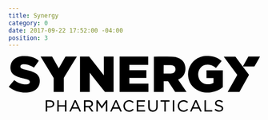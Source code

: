 ```yaml
---
title: Synergy
category: 0
date: 2017-09-22 17:52:00 -04:00
position: 3
---
```


<svg version="1.1"  xmlns="http://www.w3.org/2000/svg" xmlns:xlink="http://www.w3.org/1999/xlink" x="0px" y="0px"
	 viewBox="0 0 762 170" style="enable-background:new 0 0 762 170;" xml:space="preserve">
<g>
<path d="M288.6,2c9.9,0,19.7,0,29.5,0c0,35.8,0,71.6,0,107.5c-0.3,0-0.6,0.1-1,0.1c-8.1,0-16.2,0-24.3,0c-0.6,0-1-0.2-1.4-0.7
		c-13.4-17.1-26.9-34.2-40.4-51.2c-1.4-1.8-2.8-3.6-4.2-5.4c-0.2-0.3-0.5-0.6-0.9-1.1c0,19.6,0,38.9,0,58.3c-9.9,0-19.6,0-29.4,0
		c0-35.8,0-71.6,0-107.5c0.3,0,0.7,0,1,0c8.6,0,17.3,0,25.9,0c0.6,0,1,0.2,1.4,0.7c14.3,18.5,28.7,37,43.1,55.5
		c0.2,0.2,0.3,0.4,0.7,0.8C288.6,39.9,288.6,21,288.6,2z"/>
<path d="M538.7,109.6c-0.6,0-0.9,0-1.2,0c-10.7,0-21.5,0-32.2,0c-0.7,0-1.1-0.2-1.5-0.8C497,98.5,490.2,88.2,483.5,78
		c-0.5-0.8-1-1.1-2-1c-3.6,0.1-7.2,0-10.8,0c-0.3,0-0.7,0-1.1,0c0,10.9,0,21.7,0,32.6c-10,0-19.8,0-29.7,0c0-35.8,0-71.6,0-107.5
		c0.3,0,0.7,0,1,0c17.4,0,34.9-0.1,52.3,0.1c8.3,0.1,16.4,1.5,23.9,5.4c10,5.3,16.1,13.5,17.7,24.8c0.8,5.7,0.6,11.4-0.9,17
		c-2.2,8.3-7,14.6-14.2,19.2c-2,1.3-4.2,2.4-6.5,3.6C521.6,84.5,530.1,96.9,538.7,109.6z M469.5,53.8c0.5,0,0.8,0,1.2,0
		c6,0,12.1,0,18.1,0c1.6,0,3.3-0.1,4.9-0.4c2.8-0.4,5.3-1.3,7.5-3.2c3.5-3,4.5-6.9,4-11.2c-0.5-5-3.3-8.3-8-9.8
		c-2.1-0.7-4.3-1.2-6.5-1.2c-6.8-0.2-13.6-0.1-20.4-0.1c-0.2,0-0.5,0.1-0.7,0.1C469.5,36.5,469.5,45.1,469.5,53.8z"/>
<path d="M627.6,36.5c-3-2-5.8-4.1-8.9-5.7c-7.5-4-15.4-5.3-23.7-3.4c-6.3,1.4-11.4,5-15.2,10.3c-5.8,8-7.1,17-5,26.5
		c1.3,6,4.3,11.1,8.9,15.2c3.9,3.5,8.5,5.6,13.6,6.4c6.4,1.1,12.7,0.6,18.8-1.8c1.3-0.5,2.5-1.2,3.7-1.9c0.2-0.1,0.4-0.5,0.4-0.7
		c0-4.7,0-9.4,0-14.3c-7.1,0-14.1,0-21.2,0c0-7.9,0-15.6,0-23.4c16.5,0,32.9,0,49.4,0c0,1.5,0,2.9,0,4.3c0,15.4,0,30.8,0,46.2
		c0,0.7-0.2,1.1-0.7,1.5c-10.1,8.1-21.6,13.1-34.4,15.1c-10.1,1.5-20,1.2-29.8-1.6c-10.6-3-19.7-8.5-27-16.8
		c-6.1-6.9-10.1-14.9-11.9-23.9c-3.2-15.8-0.9-30.6,8.2-44.1c6.6-9.7,15.6-16.5,26.6-20.6c5.7-2.1,11.5-3.3,17.5-3.7
		c7.5-0.5,15,0.1,22.3,1.9c8.2,2,15.7,5.7,22.3,10.9c1.1,0.8,2.1,1.7,3.2,2.6C639.1,22.6,633.3,29.6,627.6,36.5z"/>
<path d="M336.3,2c28.8,0,57.6,0,86.4,0c0,8.4,0,16.8,0,25.2c-19,0-38,0-57,0c0,5.5,0,10.9,0,16.4c17.2,0,34.3,0,51.5,0
		c0,7.8,0,15.6,0,23.4c-17.1,0-34.3,0-51.5,0c0,5.8,0,11.5,0,17.3c19.2,0,38.4,0,57.7,0c0,8.5,0,16.8,0,25.2c-29,0-58,0-87.1,0
		C336.3,73.7,336.3,37.9,336.3,2z"/>
<path d="M1.1,93.6c5.6-6.7,11.1-13.2,16.6-19.8c1.1,0.8,2.1,1.6,3.1,2.3c6.9,4.9,14.5,8.4,22.9,9.8c4.7,0.8,9.4,1.2,14.1,0.3
		c1.8-0.4,3.5-1,5-2.3c2.8-2.5,2.8-7.1-0.1-9.5c-2.1-1.7-4.6-2.6-7.2-3.3c-4.9-1.3-9.8-2.5-14.7-3.8c-6.1-1.5-12-3.3-17.7-6.1
		c-3.3-1.6-6.5-3.6-9.2-6.2c-3.9-3.7-6.3-8.3-7.2-13.6C5.7,35.5,6,29.7,7.9,23.9c2.6-7.6,7.5-13.3,14.4-17.4c6.2-3.6,12.9-5.4,20-6
		c8.3-0.7,16.5-0.1,24.6,1.8C76.2,4.5,84.5,8.5,92,14.6c-5,7-9.9,14-14.8,21c-2.4-1.4-4.7-2.9-7.2-4.2c-7.5-4-15.4-6.4-24-6.2
		c-2.4,0-4.6,0.5-6.7,1.8c-4,2.3-4.1,8.2-0.2,10.7c2.2,1.4,4.6,2.3,7.2,3c5.6,1.4,11.2,2.7,16.8,4.2c6.3,1.6,12.5,3.7,18.1,7.1
		c5,3,9.1,7,11.5,12.5c1.7,3.9,2.3,7.9,2.2,12.1c0,5.5-1.1,10.7-3.6,15.6c-3,5.9-7.6,10.2-13.3,13.4c-5.8,3.2-12.1,4.9-18.6,5.5
		c-11.9,1.2-23.6-0.1-34.9-3.9c-8.5-2.9-16.2-7.2-23-13.1C1.4,93.8,1.3,93.7,1.1,93.6z"/>
<path d="M136.9,109.6c0-0.9,0-1.6,0-2.4c0-13,0-26.1,0-39.1c0-0.5-0.1-1.1-0.4-1.5c-8.7-14.4-17.5-28.8-26.2-43.2
		c-4.2-6.9-8.4-13.8-12.6-20.7c-0.1-0.2-0.2-0.4-0.4-0.7c0.4,0,0.7-0.1,1-0.1c11,0,22,0,32.9,0c0.7,0,1.1,0.2,1.4,0.8
		c6.4,11.3,12.7,22.6,19.1,34c0.2,0.3,0.3,0.6,0.6,1c0.2-0.4,0.4-0.7,0.6-1c6.5-11.3,12.9-22.6,19.3-33.9c0.4-0.6,0.7-0.8,1.4-0.8
		c10.8,0,21.5,0,32.3,0c0.3,0,0.6,0,1.1,0c-0.3,0.5-0.4,0.8-0.6,1.1c-10.4,17-20.8,34-31.2,51c-2.5,4-4.9,8-7.3,12.1
		c-0.2,0.4-0.4,0.9-0.4,1.3c0,13.6,0,27.1,0,40.7c0,1.6,0.2,1.4-1.5,1.4c-9.4,0-18.7,0-28.1,0C137.8,109.6,137.4,109.6,136.9,109.6z
		"/>
<path d="M651.2,2.1c0.5,0,0.8,0,1.2,0c11,0,22,0,33,0c0.7,0,1.2,0.2,1.6,0.8c13.2,17.8,26.4,35.7,39.7,53.5c0.8,1,0.7,1.7,0.1,2.7
		c-9.3,16.5-18.5,33.1-27.7,49.7c-0.3,0.5-0.6,0.8-1.2,0.8c-11.4,0-22.7,0-34.1,0c-0.2,0-0.5,0-0.8,0c0.2-0.4,0.3-0.6,0.5-0.9
		c9.3-16.6,18.6-33.2,28-49.8c0.5-0.8,0.4-1.4-0.1-2.1C678,38.8,664.9,20.9,651.8,3C651.6,2.8,651.5,2.6,651.2,2.1z"/>
<path d="M709,32.1c0.2-0.4,0.2-0.6,0.3-0.8c5.3-9.5,10.6-19.1,15.9-28.6c0.3-0.5,0.6-0.7,1.2-0.7c11.2,0,22.4,0,33.7,0
		c0.2,0,0.4,0,0.7,0c-0.8,1.5-1.6,2.9-2.4,4.3c-4.6,8.3-9.2,16.5-13.8,24.8c-0.4,0.7-0.8,1-1.7,1c-11,0-22,0-32.9,0
		C709.8,32.1,709.5,32.1,709,32.1z"/>
<path d="M266.2,135c1.3,0,2.7,0,4,0c0.3,0,0.6,0.4,0.8,0.7c3.7,5.5,7.3,10.9,10.9,16.4c0.2,0.3,0.4,0.6,0.7,1.1
		c0.4-0.5,0.7-1,1-1.5c3.6-5.3,7.2-10.7,10.8-16.1c0.3-0.4,0.6-0.7,1.2-0.7c1.2,0,2.3,0,3.5,0c0,11.5,0,22.9,0,34.4
		c-1.4,0-2.9,0-4.4,0c0-8.7,0-17.5,0-26.2c-0.1,0-0.1-0.1-0.2-0.1c-0.2,0.2-0.4,0.4-0.5,0.7c-3.6,5.2-7.1,10.4-10.7,15.6
		c-0.8,1.1-0.9,1.1-1.7,0c-3.5-5.2-7.1-10.4-10.6-15.6c-0.2-0.2-0.3-0.5-0.7-0.9c0,9,0,17.7,0,26.5c-1.5,0-2.9,0-4.3,0
		C266.2,157.9,266.2,146.5,266.2,135z"/>
<path d="M228.5,134.9c0.2,0,0.4,0,0.6,0c5.1,0,10.3-0.1,15.4,0.1c3.2,0.1,6.1,1,8.5,3.3c3.9,3.7,4.2,11.8-1.3,15.2
		c-1.4,0.9-3,1.4-4.6,2.2c3.3,4.4,6.7,9,10.2,13.7c-1.9,0-3.6,0-5.3,0c-0.2,0-0.4-0.4-0.6-0.6c-3-3.9-5.9-7.9-8.9-11.8
		c-0.2-0.3-0.5-0.6-0.8-0.6c-2.9,0-5.8,0-8.8,0c0,4.4,0,8.6,0,13c-1.5,0-2.9,0-4.4,0C228.5,157.8,228.5,146.4,228.5,134.9z
		 M232.9,152.1c0.2,0,0.4,0.1,0.5,0.1c3.6,0,7.1,0,10.7,0c1.7,0,3.3-0.6,4.7-1.5c3.5-2.4,3.3-8-0.3-10.2c-1.7-1-3.6-1.3-5.6-1.3
		c-3.1,0-6.3,0-9.4,0c-0.2,0-0.5,0-0.7,0.1C232.9,143.4,232.9,147.7,232.9,152.1z"/>
<path d="M412.9,135c0,1.4,0,2.6,0,4c-6.8,0-13.6,0-20.4,0c0,3.6,0,7.2,0,10.9c6.1,0,12.2,0,18.3,0c0,1.4,0,2.6,0,4
		c-0.3,0-0.7,0-1,0c-5.4,0-10.9,0-16.3,0c-0.9,0-1.1,0.3-1,1.1c0,3.1,0,6.2,0,9.3c0,0.8,0.3,1,1,1c6.2,0,12.4,0,18.6,0
		c0.4,0,0.7,0,1.2,0c0,1.3,0,2.6,0,3.9c-8.3,0-16.7,0-25.1,0c0-11.4,0-22.7,0-34.2C396.3,135,404.5,135,412.9,135z"/>
<path d="M147.8,135c1.5,0,2.9,0,4.4,0c0,5,0,10,0,15c6.3,0,12.5,0,18.9,0c0-5,0-9.9,0-14.9c1.5,0,2.9,0,4.4,0c0,11.4,0,22.8,0,34.3
		c-1.4,0-2.8,0-4.4,0c0-5,0-10,0-15.1c-6.3,0-12.5,0-18.9,0c0,5,0,10,0,15.1c-1.5,0-3,0-4.5,0C147.8,157.9,147.8,146.5,147.8,135z"
		/>
<path d="M549.3,169.3c1.5-3.2,2.8-6.3,4.2-9.4c3.7-8.1,7.3-16.2,11-24.4c0.3-0.6,0.6-0.9,1.3-0.8c0.8,0.1,1.6,0.1,2.3,0
		c0.6,0,0.9,0.2,1.1,0.7c2.7,6,5.4,12,8.1,18c2.2,4.9,4.5,9.8,6.7,14.7c0.1,0.3,0.3,0.7,0.5,1.1c-1.5,0-3,0-4.4,0
		c-0.2,0-0.5-0.4-0.6-0.7c-1.1-2.4-2.2-4.9-3.3-7.3c-0.3-0.6-0.6-0.9-1.3-0.9c-5.5,0-10.9,0-16.4,0c-0.6,0-0.9,0.2-1.1,0.7
		c-1.1,2.5-2.2,4.9-3.2,7.4c-0.2,0.6-0.5,0.8-1.2,0.8C551.9,169.2,550.7,169.3,549.3,169.3z M574,156.3c-2.4-5.4-4.8-10.6-7.2-16.1
		c-2.5,5.5-4.8,10.7-7.2,16.1C564.4,156.3,569.1,156.3,574,156.3z"/>
<path d="M184.4,169.3c1.1-2.4,2.1-4.6,3.1-6.9c4.1-9,8.2-17.9,12.2-26.9c0.3-0.6,0.6-0.9,1.3-0.8c1,0.1,2.1-0.3,2.8,0.1
		c0.7,0.4,0.9,1.6,1.3,2.5c4.7,10.4,9.4,20.7,14.1,31.1c0.1,0.2,0.2,0.5,0.3,0.8c-1.5,0-2.9,0-4.2,0c-0.3,0-0.6-0.3-0.7-0.6
		c-1.1-2.5-2.2-4.9-3.3-7.4c-0.3-0.6-0.6-0.8-1.3-0.8c-5.4,0-10.9,0-16.3,0c-0.6,0-1,0.2-1.2,0.8c-1.1,2.5-2.2,5-3.3,7.4
		c-0.2,0.5-0.5,0.7-1,0.7C187.1,169.2,185.8,169.3,184.4,169.3z M209.2,156.3c-2.4-5.4-4.8-10.6-7.2-16.1
		c-2.4,5.5-4.8,10.7-7.2,16.1C199.6,156.3,204.3,156.3,209.2,156.3z"/>
<path d="M342.9,169.3c-1.5,0-2.9,0-4.3,0c-0.2,0-0.5-0.4-0.7-0.7c-1.1-2.5-2.2-4.9-3.3-7.4c-0.2-0.6-0.5-0.7-1.1-0.7
		c-5.5,0-11,0-16.5,0c-0.6,0-0.9,0.2-1.1,0.7c-1.1,2.5-2.2,4.9-3.3,7.4c-0.3,0.6-0.6,0.8-1.2,0.8c-1.2,0-2.4,0-3.7,0
		c1-2.3,2-4.4,3-6.6c4.1-9,8.2-18,12.3-27.1c0.3-0.7,0.6-1,1.4-0.9c1,0.1,2.1-0.3,2.8,0.2c0.7,0.4,0.9,1.6,1.3,2.4
		c4.7,10.3,9.4,20.7,14.1,31C342.6,168.6,342.7,168.9,342.9,169.3z M325.2,140.2c-2.4,5.5-4.8,10.7-7.2,16.1c4.9,0,9.6,0,14.4,0
		C330,151,327.7,145.7,325.2,140.2z"/>
<path d="M117.2,157.4c0,4,0,7.9,0,11.9c-1.5,0-2.9,0-4.4,0c0-11.4,0-22.8,0-34.3c0.2,0,0.4-0.1,0.6-0.1c4.5,0,9,0,13.5,0.1
		c3.5,0.1,6.7,1.2,9.2,3.8c3.9,4,4.2,13.6-4,17.1c-2.3,1-4.6,1.4-7,1.4c-2.3,0-4.5,0-6.8,0C118,157.4,117.6,157.4,117.2,157.4z
		 M117.3,138.8c-0.1,0.4-0.1,0.5-0.1,0.6c0,4.4,0,8.8,0,13.2c0,0.6,0.3,0.7,0.8,0.7c2,0,4,0.1,6.1,0c1.5-0.1,3.1-0.2,4.6-0.5
		c2-0.5,3.7-1.6,4.8-3.5c2.2-4.1-0.1-9.2-4.8-9.9C124.9,138.9,121.1,139,117.3,138.8z"/>
<path d="M422.8,135c1.5,0,2.9,0,4.4,0c0,1.1,0,2.1,0,3.2c0,5.3,0,10.6,0,15.9c0,1.4,0.1,2.9,0.4,4.3c1.3,5.6,5.6,7.8,10.7,7.3
		c5.5-0.5,8.6-4.2,8.7-10c0.1-6.1,0-12.2,0-18.3c0-0.8,0-1.6,0-2.4c1.5,0,2.8,0,4.3,0c0,1.2,0,2.5,0,3.7c0,5.3,0,10.6,0,15.9
		c0,2.9-0.4,5.7-1.8,8.3c-1.8,3.5-4.7,5.7-8.5,6.6c-3,0.7-6,0.7-8.9-0.2c-5.5-1.6-8.5-5.5-9.2-11c-0.4-3.2-0.3-6.4-0.3-9.7
		c0-4.2,0-8.4,0-12.7C422.8,135.6,422.8,135.4,422.8,135z"/>
<path d="M648.6,138.8c-0.8,1.1-1.7,2.2-2.4,3.2c-1.6-0.9-3.1-1.9-4.8-2.7c-2.9-1.3-5.9-1.6-8.9-0.4c-2.6,1-3.8,3.5-3.1,6.1
		c0.3,1.2,1.1,2.1,2.2,2.5c1.8,0.8,3.7,1.4,5.6,1.9c2.7,0.7,5.3,1.4,7.8,2.8c6.3,3.5,5.4,11.7,0.9,15c-3,2.2-6.3,2.7-9.9,2.5
		c-4.8-0.3-9-2.3-12.6-5.7c0.9-1,1.8-2.1,2.7-3.1c1.4,1,2.7,2.1,4.1,2.9c3.6,2,7.5,2.7,11.5,1.2c2.7-1,3.9-3.6,3.2-6.3
		c-0.3-1.2-1.1-2-2.1-2.5c-1.8-0.7-3.6-1.3-5.4-1.9c-2.3-0.8-4.8-1.3-7.1-2.2c-3.5-1.4-5.3-4.2-5.3-8c0-3.8,1.8-6.5,5.1-8.3
		c3.3-1.7,6.8-1.7,10.3-1.1C643.5,135.3,646.1,136.8,648.6,138.8z"/>
<path d="M376.2,160.9c0.9,0.9,1.9,1.8,2.8,2.7c-6.4,7.6-18,8.4-25.2,2.3c-7.7-6.6-8.1-19.2-1-26.4c6.9-7,19.2-6.7,26,0.7
		c-1,1-1.9,2-3,3.1c-0.4-0.4-0.8-0.7-1.2-1.1c-3.9-3.4-8.4-4.6-13.4-3c-5.1,1.6-7.9,5.3-8.7,10.5c-0.7,4.1,0.2,8,2.8,11.3
		c4.2,5.3,11.6,6.4,17.3,2.6C373.8,162.9,375,161.9,376.2,160.9z"/>
<path d="M543.2,140.3c-1.1,0.9-2.1,1.8-3.3,2.8c-0.6-0.5-1.4-1.2-2.3-1.8c-5.6-4.2-13.6-3.4-17.9,1.9c-5.9,7.1-3.4,19.9,6.8,22.5
		c4.2,1.1,8,0.1,11.4-2.5c0.9-0.7,1.8-1.4,2.7-2.2c0.9,0.9,1.9,1.9,2.8,2.8c-4.2,5.1-11.4,7.7-19.1,5.6c-7.2-2-11.9-8.5-12.1-16.7
		c-0.3-7.4,4.3-14.4,11-16.9C530.3,133,538.4,134.8,543.2,140.3z"/>
<path d="M460.1,135c9.1,0,18.1,0,27.1,0c0,1.4,0,2.7,0,4.1c-3.8,0-7.5,0-11.3,0c0,10.1,0,20.1,0,30.2c-1.5,0-2.9,0-4.4,0
		c0-10.1,0-20.2,0-30.3c-3.8,0-7.6,0-11.4,0C460.1,137.6,460.1,136.4,460.1,135z"/>
<path d="M597.4,135c0,10.1,0,20.2,0,30.3c6.4,0,12.6,0,18.9,0c0,1.4,0,2.7,0,4.1c-7.8,0-15.5,0-23.4,0c0-1.7,0-3.4,0-5.1
		c0-9.5,0-18.9,0-28.4c0-0.8,0.2-1,1-1C595,135,596.2,135,597.4,135z"/>
<path d="M497.2,135c1.4,0,2.9,0,4.3,0c0,11.5,0,22.9,0,34.3c-1.5,0-2.9,0-4.3,0C497.2,157.9,497.2,146.5,497.2,135z"/>
</g>
</svg>

